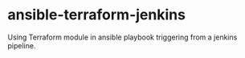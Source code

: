 # ansible-terraform-jenkins
Using Terraform module in ansible playbook triggering from a jenkins pipeline.
